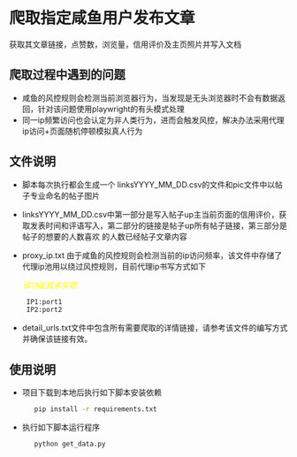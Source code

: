 # 爬取指定咸鱼用户发布文章
获取其文章链接，点赞数，浏览量，信用评价及主页照片并写入文档

## 爬取过程中遇到的问题
- 咸鱼的风控规则会检测当前浏览器行为，当发现是无头浏览器时不会有数据返回，针对该问题使用playwright的有头模式处理
- 同一ip频繁访问也会认定为非人类行为，进而会触发风控，解决办法采用代理ip访问+页面随机停顿模拟真人行为

## 文件说明
- 脚本每次执行都会生成一个 linksYYYY_MM_DD.csv的文件和pic文件中以帖子专业命名的帖子图片
- linksYYYY_MM_DD.csv中第一部分是写入帖子up主当前页面的信用评价，获取发表时间和评语写入，第二部分的链接是帖子up所有帖子链接，第三部分是帖子的想要的人数喜欢
   的人数已经帖子文章内容
- proxy_ip.txt 由于咸鱼的风控规则会检测当前的ip访问频率，该文件中存储了代理ip池用以绕过风控规则，目前代理ip书写方式如下   <p style="color:yellow;">*该功能暂未实现*</p>

   ```bash
    IP1:port1
    IP2:port2
   ```
- detail_urls.txt文件中包含所有需要爬取的详情链接，请参考该文件的编写方式并确保该链接有效。

## 使用说明
- 项目下载到本地后执行如下脚本安装依赖
   ```bash
      pip install -r requirements.txt
   ```  
- 执行如下脚本运行程序
   ```bash
      python get_data.py
   ```  
